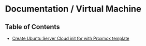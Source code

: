 # Documentation / Virtual Machine

## Table of Contents

- [Create Ubuntu Server Cloud init for with Proxmox template](/Virtual_Machines/create-ubuntu-cloud-init-template-proxmox.md)
